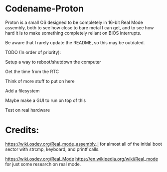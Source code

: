 # Codename-Proton
Proton is a small OS designed to be completely in 16-bit Real Mode assembly, both to see how close to bare metal I can get, and to see how hard it is to make something completely reliant on BIOS interrupts.


Be aware that I rarely update the README, so this may be outdated.

TODO (In order of priority):

Setup a way to reboot/shutdown the computer

Get the time from the RTC

Think of more stuff to put on here

Add a filesystem

Maybe make a GUI to run on top of this

Test on real hardware


# Credits:
https://wiki.osdev.org/Real_mode_assembly_I for almost all of the initial boot sector with strcmp, keyboard, and printf calls.

https://wiki.osdev.org/Real_Mode https://en.wikipedia.org/wiki/Real_mode for just some research on real mode.
